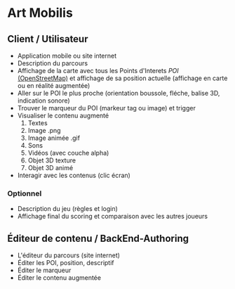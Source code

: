 # Art Mobilis
## Client / Utilisateur
  * Application mobile ou site internet
  * Description du parcours
  * Affichage de la carte avec tous les Points d'Interets *POI* [(OpenStreetMap)](http://osm.org) et affichage de sa position actuelle (affichage en carte ou en réalité augmentée)
  * Aller sur le POI le plus proche (orientation boussole, fléche, balise 3D, indication sonore)
  * Trouver le marqueur du POI (markeur tag ou image) et trigger
  * Visualiser le contenu augmenté
	1. Textes
	2. Image .png
	3. Image animée .gif
	4. Sons
	5. Vidéos (avec couche alpha)
	6. Objet 3D texture
	7. Objet 3D animé
  * Interagir avec les contenus (clic écran)

### Optionnel
  * Description du jeu (règles et login)
  * Affichage final du scoring et comparaison avec les autres joueurs

## Éditeur de contenu / BackEnd-Authoring
  * L'éditeur du parcours (site internet)
  * Éditer les POI, position, descriptif
  * Éditer le marqueur
  * Éditer le contenu augmentée
